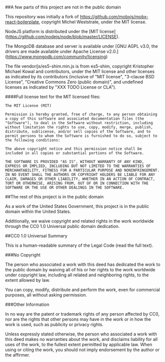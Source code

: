 ##A few parts of this project are not in the public domain

This repository was initially a fork of https://github.com/mobxjs/mobx-react-boilerplate, copyright Michel Weststrate, under the MIT license.


NodeJS platform is distributed under the [MIT license] (https://github.com/nodejs/node/blob/master/LICENSE).

The MongoDB database and server is available under [GNU AGPL v3.0, the drivers are made available under Apache License v2.0.] (https://www.mongodb.com/community/licensing)


The file vendor/js/es5-shim.min.js is from es5-shim, copyright Kristopher Michael Kowal and contributors, under the MIT license and other licenses as indicated by its contributors (inclusive of "MIT license", "3-clause BSD License", "Creative Commons Zero (public domain)", and undefined licenses as indicated by "XXX TODO License or CLA").

####Full license text for the MIT licensed files:

```
The MIT License (MIT)

Permission is hereby granted, free of charge, to any person obtaining a copy of this software and associated documentation files (the "Software"), to deal in the Software without restriction, including without limitation the rights to use, copy, modify, merge, publish, distribute, sublicense, and/or sell copies of the Software, and to permit persons to whom the Software is furnished to do so, subject to the following conditions:

The above copyright notice and this permission notice shall be included in all copies or substantial portions of the Software.

THE SOFTWARE IS PROVIDED "AS IS", WITHOUT WARRANTY OF ANY KIND, EXPRESS OR IMPLIED, INCLUDING BUT NOT LIMITED TO THE WARRANTIES OF MERCHANTABILITY, FITNESS FOR A PARTICULAR PURPOSE AND NONINFRINGEMENT. IN NO EVENT SHALL THE AUTHORS OR COPYRIGHT HOLDERS BE LIABLE FOR ANY CLAIM, DAMAGES OR OTHER LIABILITY, WHETHER IN AN ACTION OF CONTRACT, TORT OR OTHERWISE, ARISING FROM, OUT OF OR IN CONNECTION WITH THE SOFTWARE OR THE USE OR OTHER DEALINGS IN THE SOFTWARE.
```
##The rest of this project is in the public domain

As a work of the United States Government, this project is in the public domain within the United States.

Additionally, we waive copyright and related rights in the work worldwide through the CC0 1.0 Universal public domain dedication.

##CC0 1.0 Universal Summary

This is a human-readable summary of the Legal Code (read the full text).

###No Copyright

The person who associated a work with this deed has dedicated the work to the public domain by waiving all of his or her rights to the work worldwide under copyright law, including all related and neighboring rights, to the extent allowed by law.

You can copy, modify, distribute and perform the work, even for commercial purposes, all without asking permission.

###Other Information

In no way are the patent or trademark rights of any person affected by CC0, nor are the rights that other persons may have in the work or in how the work is used, such as publicity or privacy rights.

Unless expressly stated otherwise, the person who associated a work with this deed makes no warranties about the work, and disclaims liability for all uses of the work, to the fullest extent permitted by applicable law. When using or citing the work, you should not imply endorsement by the author or the affirmer.


